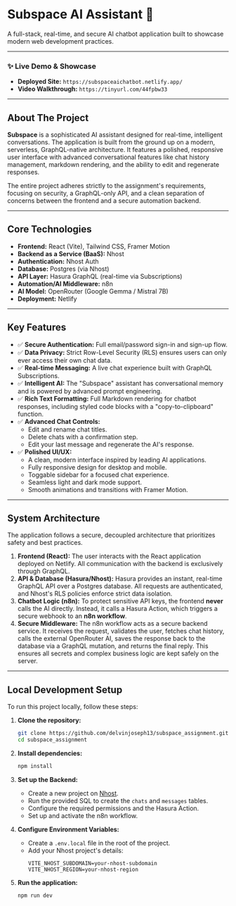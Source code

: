 # Subspace AI Assistant 🚀

A full-stack, real-time, and secure AI chatbot application built to showcase modern web development practices.

---

### **✨ Live Demo & Showcase**

* **Deployed Site:** `https://subspaceaichatbot.netlify.app/`
* **Video Walkthrough:** `https://tinyurl.com/44fpbw33`

---
## About The Project

**Subspace** is a sophisticated AI assistant designed for real-time, intelligent conversations. The application is built from the ground up on a modern, serverless, GraphQL-native architecture. It features a polished, responsive user interface with advanced conversational features like chat history management, markdown rendering, and the ability to edit and regenerate responses.

The entire project adheres strictly to the assignment's requirements, focusing on security, a GraphQL-only API, and a clean separation of concerns between the frontend and a secure automation backend.

---
## Core Technologies

* **Frontend:** React (Vite), Tailwind CSS, Framer Motion
* **Backend as a Service (BaaS):** Nhost
* **Authentication:** Nhost Auth
* **Database:** Postgres (via Nhost)
* **API Layer:** Hasura GraphQL (real-time via Subscriptions)
* **Automation/AI Middleware:** n8n
* **AI Model:** OpenRouter (Google Gemma / Mistral 7B)
* **Deployment:** Netlify

---
## Key Features

* ✅ **Secure Authentication:** Full email/password sign-in and sign-up flow.
* ✅ **Data Privacy:** Strict Row-Level Security (RLS) ensures users can only ever access their own chat data.
* ✅ **Real-time Messaging:** A live chat experience built with GraphQL Subscriptions.
* ✅ **Intelligent AI:** The "Subspace" assistant has conversational memory and is powered by advanced prompt engineering.
* ✅ **Rich Text Formatting:** Full Markdown rendering for chatbot responses, including styled code blocks with a "copy-to-clipboard" function.
* ✅ **Advanced Chat Controls:**
    * Edit and rename chat titles.
    * Delete chats with a confirmation step.
    * Edit your last message and regenerate the AI's response.
* ✅ **Polished UI/UX:**
    * A clean, modern interface inspired by leading AI applications.
    * Fully responsive design for desktop and mobile.
    * Toggable sidebar for a focused chat experience.
    * Seamless light and dark mode support.
    * Smooth animations and transitions with Framer Motion.

---
## System Architecture

The application follows a secure, decoupled architecture that prioritizes safety and best practices.

1.  **Frontend (React):** The user interacts with the React application deployed on Netlify. All communication with the backend is exclusively through GraphQL.
2.  **API & Database (Hasura/Nhost):** Hasura provides an instant, real-time GraphQL API over a Postgres database. All requests are authenticated, and Nhost's RLS policies enforce strict data isolation.
3.  **Chatbot Logic (n8n):** To protect sensitive API keys, the frontend **never** calls the AI directly. Instead, it calls a Hasura Action, which triggers a secure webhook to an **n8n workflow**.
4.  **Secure Middleware:** The n8n workflow acts as a secure backend service. It receives the request, validates the user, fetches chat history, calls the external OpenRouter AI, saves the response back to the database via a GraphQL mutation, and returns the final reply. This ensures all secrets and complex business logic are kept safely on the server.

---
## Local Development Setup

To run this project locally, follow these steps:

1.  **Clone the repository:**
    ```bash
    git clone https://github.com/delvinjoseph13/subspace_assignment.git
    cd subspace_assignment
    ```
2.  **Install dependencies:**
    ```bash
    npm install
    ```
3.  **Set up the Backend:**
    * Create a new project on [Nhost](https://nhost.io).
    * Run the provided SQL to create the `chats` and `messages` tables.
    * Configure the required permissions and the Hasura Action.
    * Set up and activate the n8n workflow.

4.  **Configure Environment Variables:**
    * Create a `.env.local` file in the root of the project.
    * Add your Nhost project's details:
        ```
        VITE_NHOST_SUBDOMAIN=your-nhost-subdomain
        VITE_NHOST_REGION=your-nhost-region
        ```

5.  **Run the application:**
    ```bash
    npm run dev
    ```

